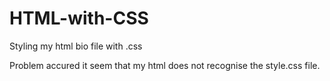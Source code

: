 # HTML-with-CSS
Styling my html bio file with .css

Problem accured it seem that my html does not recognise the style.css file.
